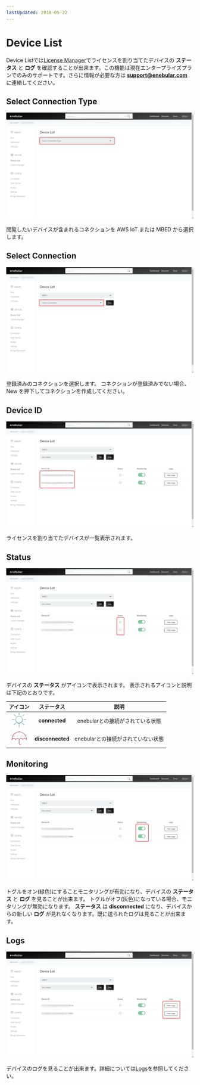 ```yaml
---
lastUpdated: 2018-05-22
---
```


# Device List

Device Listでは[License Manager](./LicenseManager.md)でライセンスを割り当てたデバイスの **ステータス** と **ログ** を確認することが出来ます。この機能は現在エンタープライズプランでのみのサポートです。さらに情報が必要な方は **support@enebular.com** に連絡してください。

## Select Connection Type

![select_connection_type](../_asset/images/Devices/device_list-select_connection-001.png)

閲覧したいデバイスが含まれるコネクションを AWS IoT または MBED から選択します。

## Select Connection

![select_connection](../_asset/images/Devices/device_list-select_connection-002.png)

登録済みのコネクションを選択します。
コネクションが登録済みでない場合、 New を押下してコネクションを作成してください。

## Device ID

![device_id](../_asset/images/Devices/device_list-device_id.png)

ライセンスを割り当てたデバイスが一覧表示されます。

## Status

![status](../_asset/images/Devices/device_list-status.png)

デバイスの **ステータス** がアイコンで表示されます。
表示されるアイコンと説明は下記のとおりです。

| アイコン | ステータス | 説明 |
| :-: |:-: | :-: |
|  ![connected](../_asset/images/Devices/device_list-status-connected.png)  | **connected** | enebularとの接続がされている状態 |
| ![disconnected](../_asset/images/Devices/device_list-status-disconnected.png) | **disconnected** | enebularとの接続がされていない状態 |

## Monitoring

![monitoring](../_asset/images/Devices/device_list-toggle.png)

トグルをオン(緑色)にすることモニタリングが有効になり、デバイスの **ステータス** と **ログ** を見ることが出来ます。
トグルがオフ(灰色)になっている場合、モニタリングが無効になります。 **ステータス** は **disconnected** になり、デバイスからの新しい **ログ** が見れなくなります。既に送られたログは見ることが出来ます。

## Logs

![logs](../_asset/images/Devices/device_list-view_logs.png)

デバイスのログを見ることが出来ます。詳細については[Logs](./Logs.md)を参照してください。